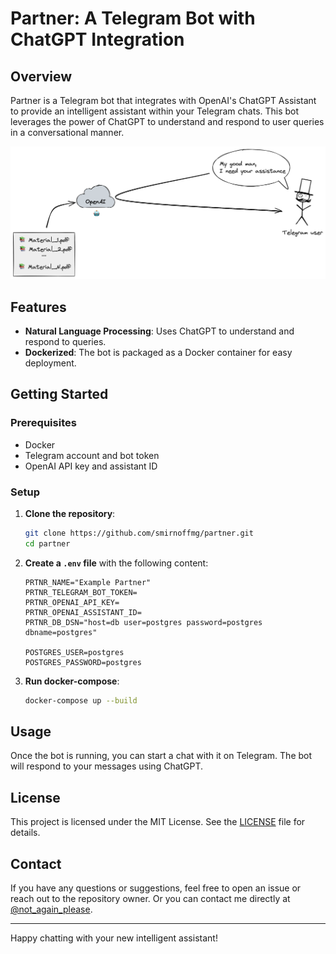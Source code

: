 # Partner: A Telegram Bot with ChatGPT Integration

## Overview

Partner is a Telegram bot that integrates with OpenAI's ChatGPT Assistant to provide an intelligent assistant within your Telegram chats. This bot leverages the power of ChatGPT to understand and respond to user queries in a conversational manner.

![scheme](docs/scheme.png)

## Features

- **Natural Language Processing**: Uses ChatGPT to understand and respond to queries.
- **Dockerized**: The bot is packaged as a Docker container for easy deployment.

## Getting Started

### Prerequisites

- Docker
- Telegram account and bot token
- OpenAI API key and assistant ID

### Setup

1. **Clone the repository**:

    ```sh
    git clone https://github.com/smirnoffmg/partner.git
    cd partner
    ```

2. **Create a `.env` file** with the following content:

    ```env
    PRTNR_NAME="Example Partner"
    PRTNR_TELEGRAM_BOT_TOKEN=
    PRTNR_OPENAI_API_KEY=
    PRTNR_OPENAI_ASSISTANT_ID=
    PRTNR_DB_DSN="host=db user=postgres password=postgres dbname=postgres"

    POSTGRES_USER=postgres
    POSTGRES_PASSWORD=postgres
    ```

3. **Run docker-compose**:

    ```sh
    docker-compose up --build
    ```

## Usage

Once the bot is running, you can start a chat with it on Telegram. The bot will respond to your messages using ChatGPT.

## License

This project is licensed under the MIT License. See the [LICENSE](LICENSE) file for details.

## Contact

If you have any questions or suggestions, feel free to open an issue or reach out to the repository owner.
Or you can contact me directly at [@not_again_please](https://t.me/not_again_please).

---

Happy chatting with your new intelligent assistant!
